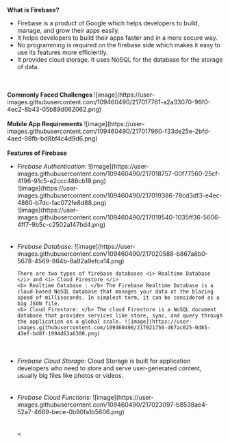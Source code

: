 <b> What is Firebase? </b>
  <ul>
    <li>Firebase is a product of Google which helps developers to build, manage, and grow their apps easily.</li>
    <li>It helps developers to build their apps faster and in a more secure way.</li>
    <li>No programming is required on the firebase side which makes it easy to use its features more efficiently.</li>
    <li>It provides cloud storage. It uses NoSQL for the database for the storage of data.</li> </ul>
 <br> <br>
  <b> Commonly Faced Challenges </b>
  ![image](https://user-images.githubusercontent.com/109460490/217017761-a2a33070-96f0-4ec2-8b43-05b89d062062.png)
  <br> <br>
  <b> Mobile App Requirements </b>
![image](https://user-images.githubusercontent.com/109460490/217017960-f33de25e-2bfd-4aed-98fb-bd8bf4c4d9d6.png)
<br> <br>
<b> Features of Firebase </b>
<ul> <li> <i> Firebase Authentication: </i> 
![image](https://user-images.githubusercontent.com/109460490/217018757-00f77560-25cf-4196-91c5-e2ccc488cb19.png)
<br> 
  ![image](https://user-images.githubusercontent.com/109460490/217019386-78cd3df3-e4ec-4860-b7dc-fac072fe8d88.png)
<br>
  ![image](https://user-images.githubusercontent.com/109460490/217019540-1035ff36-5606-4ff7-9b5c-c2502a147bd4.png) </li>
<br> <br>
  <li> <i> Firebase Database: </i>
    ![image](https://user-images.githubusercontent.com/109460490/217020588-b867a8b0-5678-4569-864b-8a82a9efca14.png)

    There are two types of firebase databases <i> Realtime Database </i> and <i> Cloud Firestore </i>
    <b> Realtime Database : </b> The Firebase Realtime Database is a cloud-based NoSQL database that manages your data at the blazing speed of milliseconds. In simplest term, it can be considered as a big JSON file.
    <b> Cloud Firestore: </b> The cloud Firestore is a NoSQL document database that provides services like store, sync, and query through the application on a global scale. ![image](https://user-images.githubusercontent.com/109460490/217021750-d67ac025-0d85-43ef-bd8f-1994d63a6300.png)
  </li>
  <br> <br>
  <li> <i> Firebase Cloud Storage: </i> 
    Cloud Storage is built for application developers who need to store and serve user-generated content, usually big files like photos or videos.</li>
  <br> <br>
  <li> <i> Firebase Cloud Functions: </i> 
  ![image](https://user-images.githubusercontent.com/109460490/217023097-b8538ae4-52a7-4689-bece-0b90fa1b5606.png)
</li> 
  <br> <br>
  <
    



